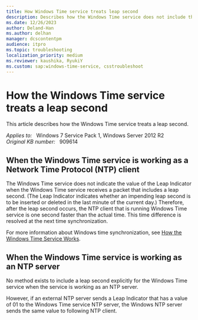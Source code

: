 ```yaml
---
title: How Windows Time service treats leap second
description: Describes how the Windows Time service does not include the value of the Leap Indicator when the service receives a packet that includes a leap second.
ms.date: 12/26/2023
author: Deland-Han
ms.author: delhan
manager: dcscontentpm
audience: itpro
ms.topic: troubleshooting
localization_priority: medium
ms.reviewer: kaushika, RyukiY
ms.custom: sap:windows-time-service, csstroubleshoot
---
```

# How the Windows Time service treats a leap second

This article describes how the Windows Time service treats a leap second.

_Applies to:_ &nbsp; Windows 7 Service Pack 1, Windows Server 2012 R2  
_Original KB number:_ &nbsp; 909614

## When the Windows Time service is working as a Network Time Protocol (NTP) client

The Windows Time service does not indicate the value of the Leap Indicator when the Windows Time service receives a packet that includes a leap second. (The Leap Indicator indicates whether an impending leap second is to be inserted or deleted in the last minute of the current day.) Therefore, after the leap second occurs, the NTP client that is running Windows Time service is one second faster than the actual time. This time difference is resolved at the next time synchronization.

For more information about Windows time synchronization, see
 [How the Windows Time Service Works](/previous-versions/windows/it-pro/windows-server-2003/cc773013(v=ws.10)).

## When the Windows Time service is working as an NTP server

No method exists to include a leap second explicitly for the Windows Time service when the service is working as an NTP server.

However, if an external NTP server sends a Leap Indicator that has a value of 01 to the Windows Time service NTP server, the Windows NTP server sends the same value to following NTP client.
